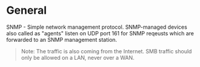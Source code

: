 # General

SNMP - Simple network management protocol. SNMP-managed devices also called as "agents" listen on UDP port 161 for SNMP reqeusts which are forwarded to an SNMP management station.

> Note: The traffic is also coming from the Internet. SMB traffic should only be allowed on a LAN, never over a WAN.